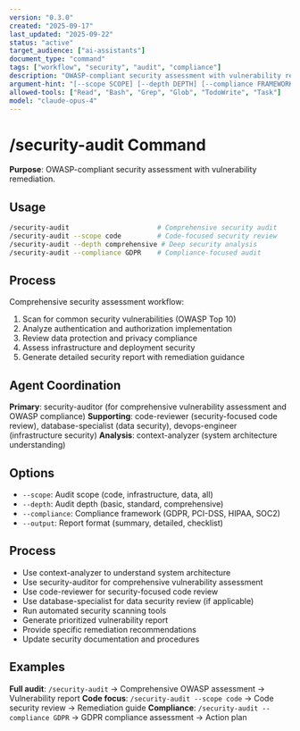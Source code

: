 ```yaml
---
version: "0.3.0"
created: "2025-09-17"
last_updated: "2025-09-22"
status: "active"
target_audience: ["ai-assistants"]
document_type: "command"
tags: ["workflow", "security", "audit", "compliance"]
description: "OWASP-compliant security assessment with vulnerability remediation"
argument-hint: "[--scope SCOPE] [--depth DEPTH] [--compliance FRAMEWORK] [--output FORMAT]"
allowed-tools: ["Read", "Bash", "Grep", "Glob", "TodoWrite", "Task"]
model: "claude-opus-4"
---
```


# /security-audit Command

**Purpose**: OWASP-compliant security assessment with vulnerability remediation.

## Usage

```bash
/security-audit                      # Comprehensive security audit
/security-audit --scope code         # Code-focused security review
/security-audit --depth comprehensive # Deep security analysis
/security-audit --compliance GDPR    # Compliance-focused audit
```

## Process

Comprehensive security assessment workflow:
1. Scan for common security vulnerabilities (OWASP Top 10)
2. Analyze authentication and authorization implementation
3. Review data protection and privacy compliance
4. Assess infrastructure and deployment security
5. Generate detailed security report with remediation guidance

## Agent Coordination

**Primary**: security-auditor (for comprehensive vulnerability assessment and OWASP compliance)
**Supporting**: code-reviewer (security-focused code review), database-specialist (data security), devops-engineer (infrastructure security)
**Analysis**: context-analyzer (system architecture understanding)

## Options

- `--scope`: Audit scope (code, infrastructure, data, all)
- `--depth`: Audit depth (basic, standard, comprehensive)
- `--compliance`: Compliance framework (GDPR, PCI-DSS, HIPAA, SOC2)
- `--output`: Report format (summary, detailed, checklist)

## Process

- Use context-analyzer to understand system architecture
- Use security-auditor for comprehensive vulnerability assessment
- Use code-reviewer for security-focused code review
- Use database-specialist for data security review (if applicable)
- Run automated security scanning tools
- Generate prioritized vulnerability report
- Provide specific remediation recommendations
- Update security documentation and procedures

## Examples

**Full audit**: `/security-audit` → Comprehensive OWASP assessment → Vulnerability report
**Code focus**: `/security-audit --scope code` → Code security review → Remediation guide
**Compliance**: `/security-audit --compliance GDPR` → GDPR compliance assessment → Action plan